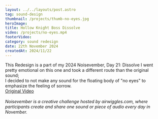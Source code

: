 ```yaml
---
layout: ../../layouts/post.astro
tag: sound-design
thumbnail: /projects/thumb-no-eyes.jpg
heroImage: 
title: Hollow Knight Boss Dissolve
video: /projects/no-eyes.mp4
footerVideo: 
category: sound redesign
date: 22th November 2024
createdAt: 2024/11/22
---
```

<div>
This Redesign is a part of my 2024 Noisevember, Day 21: Dissolve
I went pretty emotional on this one and took a different route than the original sound; 
</div>
<div>
I decided to not make any sound for the floating body of "no eyes" to emphasize the feeling of sorrow.
</div>
<a href="https://youtu.be/lVnZccKSO6w?si=BjAzRP_Z1-hPZ0qz&t=343" target="_blank" rel="noopener noreferrer">Original Video</a>
</div>
<br><br>
<div>
    <i>Noisevember is a creative challenge hosted by airwiggles.com, where participants create and share one sound or piece of audio every day in November.</i>
</div>
